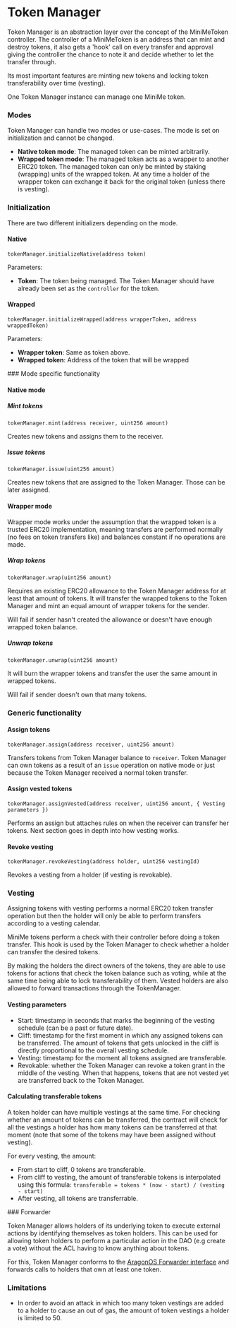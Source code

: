 # Token Manager

Token Manager is an abstraction layer over the concept of the MiniMeToken controller. The controller of a MiniMeToken is an address that can mint and destroy tokens, it also gets a 'hook' call on every transfer and approval giving the controller the chance to note it and decide whether to let the transfer through.

Its most important features are minting new tokens and locking token transferability over time (vesting).

One Token Manager instance can manage one MiniMe token.

### Modes

Token Manager can handle two modes or use-cases. The mode is set on initialization and cannot be changed.

- **Native token mode**: The managed token can be minted arbitrarily.
- **Wrapped token mode**: The managed token acts as a wrapper to another ERC20 token. The managed token can only be minted by staking (wrapping) units of the wrapped token. At any time a holder of the wrapper token can exchange it back for the original token (unless there is vesting).


### Initialization

There are two different initializers depending on the mode.

#### Native
```
tokenManager.initializeNative(address token)
```

Parameters:

- **Token**: The token being managed. The Token Manager should have already been set as the `controller` for the token.

#### Wrapped
```
tokenManager.initializeWrapped(address wrapperToken, address wrappedToken)
```

Parameters:

- **Wrapper token**: Same as token above.
- **Wrapped token**: Address of the token that will be wrapped

### Mode specific functionality

#### Native mode

##### Mint tokens
```
tokenManager.mint(address receiver, uint256 amount)
```

Creates new tokens and assigns them to the receiver.

##### Issue tokens
```
tokenManager.issue(uint256 amount)
```

Creates new tokens that are assigned to the Token Manager. Those can be later assigned.

#### Wrapper mode

Wrapper mode works under the assumption that the wrapped token is a trusted ERC20 implementation, meaning transfers are performed normally (no fees on token transfers like) and balances constant if no operations are made.

##### Wrap tokens
```
tokenManager.wrap(uint256 amount)
```

Requires an existing ERC20 allowance to the Token Manager address for at least that amount of tokens. It will transfer the wrapped tokens to the Token Manager and mint an equal amount of wrapper tokens for the sender.

Will fail if sender hasn't created the allowance or doesn't have enough wrapped token balance.

##### Unwrap tokens
```
tokenManager.unwrap(uint256 amount)
```

It will burn the wrapper tokens and transfer the user the same amount in wrapped tokens.

Will fail if sender doesn't own that many tokens.

### Generic functionality

#### Assign tokens
```
tokenManager.assign(address receiver, uint256 amount)
```

Transfers tokens from Token Manager balance to `receiver`. Token Manager can own tokens as a result of an `issue` operation on native mode or just because the Token Manager received a normal token transfer.

#### Assign vested tokens
```
tokenManager.assignVested(address receiver, uint256 amount, { Vesting parameters })
```

Performs an assign but attaches rules on when the receiver can transfer her tokens. Next section goes in depth into how vesting works.

#### Revoke vesting
```
tokenManager.revokeVesting(address holder, uint256 vestingId)
```

Revokes a vesting from a holder (if vesting is revokable).

### Vesting

Assigning tokens with vesting performs a normal ERC20 token transfer operation but then the holder will only be able to perform transfers according to a vesting calendar.

MiniMe tokens perform a check with their controller before doing a token transfer. This hook is used by the Token Manager to check whether a holder can transfer the desired tokens.

By making the holders the direct owners of the tokens, they are able to use tokens for actions that check the token balance such as voting, while at the same time being able to lock transferability of them. Vested holders are also allowed to forward transactions through the TokenManager.

#### Vesting parameters

- Start: timestamp in seconds that marks the beginning of the vesting schedule (can be a past or future date).
- Cliff: timestamp for the first moment in which any assigned tokens can be transferred. The amount of tokens that gets unlocked in the cliff is directly proportional to the overall vesting schedule.
- Vesting: timestamp for the moment all tokens assigned are transferable.
- Revokable: whether the Token Manager can revoke a token grant in the middle of the vesting. When that happens, tokens that are not vested yet are transferred back to the Token Manager.

#### Calculating transferable tokens

A token holder can have multiple vestings at the same time. For checking whether an amount of tokens can be transferred, the contract will check for all the vestings a holder has how many tokens can be transferred at that moment (note that some of the tokens may have been assigned without vesting).

For every vesting, the amount:

- From start to cliff, 0 tokens are transferable.
- From cliff to vesting, the amount of transferable tokens is interpolated using this formula: `transferable = tokens * (now - start) / (vesting - start)`
- After vesting, all tokens are transferrable.

### Forwarder

Token Manager allows holders of its underlying token to execute external actions by identifying themselves as token holders. This can be used for allowing token holders to perform a particular action in the DAO (e.g create a vote) without the ACL having to know anything about tokens.

For this, Token Manager conforms to the [AragonOS Forwarder interface](../../AragonOS/#forwarders) and forwards calls to holders that own at least one token.

### Limitations

- In order to avoid an attack in which too many token vestings are added to a holder to cause an out of gas, the amount of token vestings a holder is limited to 50.
